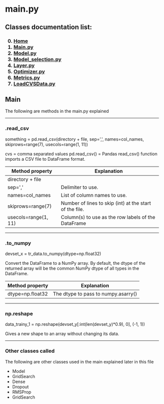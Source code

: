 # main.py

<p>
<h2>
Classes documentation list:
</h2>
<h3>

0. [Home](/README.md)
1. [Main.py](/docs/mainDoc.md) 
2. [Model.py](/docs/ModelDoc.md)
3. [Model_selection.py](/docs/model_selectionDoc.md)
4. [Layer.py](/docs/layerDoc.md)
5. [Optimizer.py](/docs/OptimizersDoc.md)
6. [Metrics.py](/docs/metricsDoc.md)
7. [LoadCVSData.py](/docs/loadCSVDataDoc.md)

</h3>

</p>

## Main
The following are methods in the main.py explained

<hr>
<h3>.read_csv</h3>
<p> 
something = pd.read_csv(directory + file, sep=',', names=col_names, skiprows=range(7), usecols=range(1, 11))

cvs = comma separated values
pd.read_csv() = Pandas read_csv() function imports a CSV file to DataFrame format.

| Method property      | Explanation                                               |  
| -------------------- | --------------------------------------------------------- |
| directory + file     |                                                           |
| sep=','              | Delimiter to use.                                         |
| names=col_names      | List of column names to use.                              |
| skiprows=range(7)    | Number of lines to skip (int) at the start of the file.   |
| usecols=range(1, 11) | Column(s) to use as the row labels of the DataFrame       |

</p>

<hr>
<h3>.to_numpy</h3>
<p> 
devset_x = tr_data.to_numpy(dtype=np.float32)

Convert the DataFrame to a NumPy array. By default, the dtype of the returned array will be the common NumPy dtype of all types in the DataFrame.

| Method property      | Explanation                                               |  
| -------------------- | --------------------------------------------------------- |
| dtype=np.float32     | The dtype to pass to numpy.asarry()                       |  


</p>

<hr>
<h3>np.reshape</h3>
<p> 
data_trainy_1 = np.reshape(devset_y[:int(len(devset_y)*0.9), 0], (-1, 1))

Gives a new shape to an array without changing its data.

</p>

<hr>
<h3>Other classes called</h3>
<p> 
The following are other classes used in the main explained later in this file 

- Model
- GridSearch
- Dense
- Dropout
- RMSProp
- GridSearch

</p>
